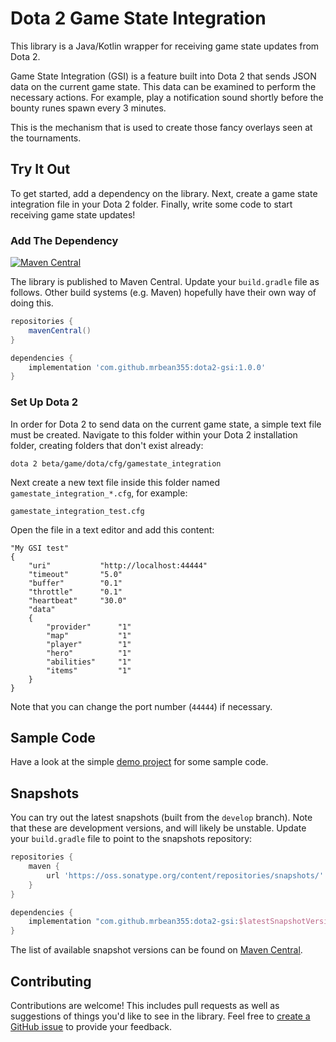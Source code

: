 # Dota 2 Game State Integration

This library is a Java/Kotlin wrapper for receiving game state updates from Dota 2.

Game State Integration (GSI) is a feature built into Dota 2 that sends JSON data on the current game state. This data
can be examined to perform the necessary actions. For example, play a notification sound shortly before the bounty runes
spawn every 3 minutes.

This is the mechanism that is used to create those fancy overlays seen at the tournaments.

## Try It Out

To get started, add a dependency on the library. Next, create a game state integration file in your Dota 2 folder.
Finally, write some code to start receiving game state updates!

### Add The Dependency

[![Maven Central](https://maven-badges.herokuapp.com/maven-central/com.github.mrbean355/dota2-gsi/badge.png)](https://search.maven.org/artifact/com.github.mrbean355/dota2-gsi)

The library is published to Maven Central. Update your `build.gradle` file as follows. Other build systems (e.g. Maven)
hopefully have their own way of doing this.

```groovy
repositories {
    mavenCentral()
}

dependencies {
    implementation 'com.github.mrbean355:dota2-gsi:1.0.0'
}
```

### Set Up Dota 2

In order for Dota 2 to send data on the current game state, a simple text file must be created. Navigate to this folder
within your Dota 2 installation folder, creating folders that don't exist already:

```
dota 2 beta/game/dota/cfg/gamestate_integration
```

Next create a new text file inside this folder named `gamestate_integration_*.cfg`, for example:

```
gamestate_integration_test.cfg
```

Open the file in a text editor and add this content:

```
"My GSI test"
{
    "uri"           "http://localhost:44444"
    "timeout"       "5.0"
    "buffer"        "0.1"
    "throttle"      "0.1"
    "heartbeat"     "30.0"
    "data"
    {
        "provider"      "1"
        "map"           "1"
        "player"        "1"
        "hero"          "1"
        "abilities"     "1"
        "items"         "1"
    }
}
```

Note that you can change the port number (`44444`) if necessary.

## Sample Code

Have a look at the simple [demo project](demo/src/main/kotlin/Main.kt) for some sample code.

## Snapshots

You can try out the latest snapshots (built from the `develop` branch). Note that these are development versions, and
will likely be unstable. Update your `build.gradle` file to point to the snapshots repository:

```groovy
repositories {
    maven {
        url 'https://oss.sonatype.org/content/repositories/snapshots/'
    }
}

dependencies {
    implementation "com.github.mrbean355:dota2-gsi:$latestSnapshotVersion"
}
```

The list of available snapshot versions can be found
on [Maven Central](https://oss.sonatype.org/content/repositories/snapshots/com/github/mrbean355/dota2-gsi/).

## Contributing

Contributions are welcome! This includes pull requests as well as suggestions of things you'd like to see in the
library. Feel free to [create a GitHub issue](https://github.com/MrBean355/dota2-gsi/issues) to provide your feedback.